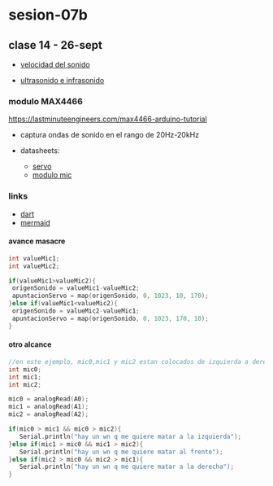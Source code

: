 # sesion-07b

## clase 14 - 26-sept

- [velocidad del sonido](https://es.wikipedia.org/wiki/Velocidad_del_sonido)

- [ultrasonido e infrasonido](https://www.lpi.tel.uva.es/~nacho/docencia/ing_ond_1/trabajos_03_04/infra_y_ultra/infrasonidos.htm)

### modulo MAX4466
<https://lastminuteengineers.com/max4466-arduino-tutorial>

- captura ondas de sonido en el rango de 20Hz-20kHz


- datasheets:
   - [servo](http://www.ee.ic.ac.uk/pcheung/teaching/DE1_EE/stores/sg90_datasheet.pdf)
   - [modulo mic](https://www.analog.com/en/products/max4466.html)

### links 
- [dart](https://dart.dev)
- [mermaid](https://mermaid.js.org)

#### avance masacre

```cpp
int valueMic1;
int valueMic2;

if(valueMic1>valueMic2){
 origenSonido = valueMic1-valueMic2;
 apuntacionServo = map(origenSonido, 0, 1023, 10, 170); 
}else if(valueMic1<valueMic2){
 origenSonido = valueMic2-valueMic1;
 apuntacionServo = map(origenSonido, 0, 1023, 170, 10); 
}
```

#### otro alcance

```cpp
//en este ejemplo, mic0,mic1 y mic2 estan colocados de izquierda a derecha, en ese orden. 
int mic0;
int mic1;
int mic2;

mic0 = analogRead(A0);
mic1 = analogRead(A1);
mic2 = analogRead(A2);

if(mic0 > mic1 && mic0 > mic2){
   Serial.println("hay un wn q me quiere matar a la izquierda");
}else if(mic1 > mic0 && mic1 > mic2){
   Serial.println("hay un wn q me quiere matar al frente");
}else if(mic2 > mic0 && mic2 > mic1){
   Serial.println("hay un wn q me quiere matar a la derecha");
}

```